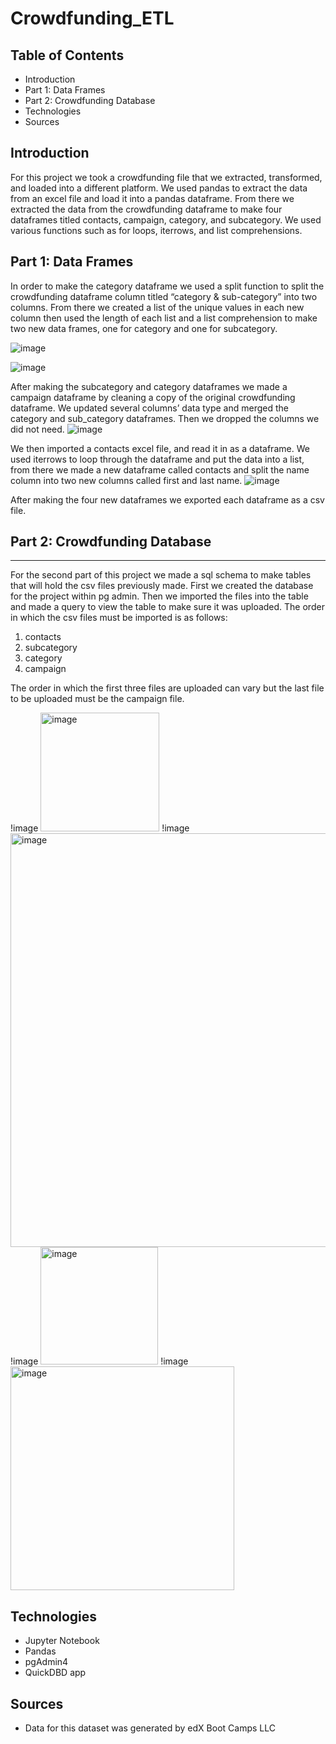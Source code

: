 # Crowdfunding_ETL

## Table of Contents
- Introduction
- Part 1: Data Frames
- Part 2: Crowdfunding Database
- Technologies
- Sources

## Introduction

For this project we took a crowdfunding file that we extracted, transformed, and loaded into a different platform. We used pandas to extract the data from an excel file and load it into a pandas dataframe. From there we extracted the data from the crowdfunding dataframe to make four dataframes titled contacts, campaign, category, and subcategory.  We used various functions such as for loops, iterrows, and  list comprehensions. 

## Part 1: Data Frames

In order to make the category dataframe we used a split function to split the crowdfunding dataframe column titled “category & sub-category” into two columns. From there we created a list of the unique values in each new column then used the length of each list and a list comprehension to make two new data frames, one for category and one for subcategory.

![image](https://user-images.githubusercontent.com/118862894/227392750-b706d2a9-2cf4-45b7-9bf6-0b9074652ae6.png)


![image](https://user-images.githubusercontent.com/118862894/227392856-776af01d-6a5a-4f66-a332-f34bd50c7b98.png)


After making the subcategory and category dataframes we made a campaign dataframe by cleaning a copy of the original crowdfunding dataframe. We updated several columns’ data type and merged the category and sub_category dataframes. Then we dropped the columns we did not need.
![image](https://user-images.githubusercontent.com/118862894/227390041-d451355e-ce24-4475-ba0e-197d6f0f2fef.png)

We then imported a contacts excel file, and read it in as a dataframe. We used iterrows to loop through the dataframe and put the data into a list, from there we made a new dataframe called contacts and split the name column into two new columns called first and last name.
![image](https://user-images.githubusercontent.com/118862894/227393421-38b7e7e0-b24a-4154-ae44-e97001d7f4c5.png)


After making the four new dataframes we exported each dataframe as a csv file. 

## Part 2: Crowdfunding Database
------------------------------------------------------
For the second part of this project we made a sql schema to make tables that will hold the csv files previously made. First we created the database for the project within pg admin. Then we imported the files into the table and made a query to view the table to make sure it was uploaded. The order in which the csv files must be imported is as follows:
1. contacts
2. subcategory
3. category
4. campaign
		
The order in which the first three files are uploaded can vary but the last file to be uploaded must be the campaign file. 

!image <img width="190" alt="image" src="https://user-images.githubusercontent.com/118862894/227390317-f8baca0c-594f-4330-8911-7e64b3695b92.png">
!image <img width="662" alt="image" src="https://user-images.githubusercontent.com/118862894/227390440-65c17268-799f-4311-aac6-c9ef2d58a877.png">
!image <img width="188" alt="image" src="https://user-images.githubusercontent.com/118862894/227390545-34115154-cfa2-4c23-857e-10d0909b38d1.png">
!image <img width="358" alt="image" src="https://user-images.githubusercontent.com/118862894/227390583-7eff0e70-ad65-4c63-a754-d46c01b77add.png">

## Technologies

* Jupyter Notebook
* Pandas
* pgAdmin4
* QuickDBD app

## Sources

- Data for this dataset was generated by edX Boot Camps LLC

